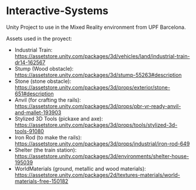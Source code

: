 # Interactive-Systems

Unity Project to use in the Mixed Reality environment from UPF Barcelona.

Assets used in the proyect:

- Industrial Train: https://assetstore.unity.com/packages/3d/vehicles/land/industrial-train-dr14-162567
- Stump (Wood obstacle): https://assetstore.unity.com/packages/3d/stump-55263#description
- Stone (stone obstacle): https://assetstore.unity.com/packages/3d/props/exterior/stone-651#description
- Anvil (for crafting the rails): https://assetstore.unity.com/packages/3d/props/pbr-vr-ready-anvil-and-mallet-193903
- Stylized 3D Tools (pickaxe and axe): https://assetstore.unity.com/packages/3d/props/tools/stylized-3d-tools-91080
- Iron Rod (to make the rails): https://assetstore.unity.com/packages/3d/props/industrial/iron-rod-649
- Shelter (the train station): https://assetstore.unity.com/packages/3d/environments/shelter-house-195039
- WorldMaterials (ground, metallic and wood materials): https://assetstore.unity.com/packages/2d/textures-materials/world-materials-free-150182
